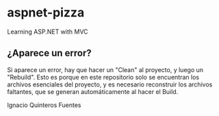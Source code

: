 # aspnet-pizza
Learning ASP.NET with MVC

## ¿Aparece un error?
Si aparece un error, hay que hacer un "Clean" al proyecto, y luego un "Rebuild". Esto es porque en este repositorio solo se encuentran los archivos esenciales del proyecto, y es necesario reconstruir los archivos faltantes, que se generan automáticamente al hacer el Build.

Ignacio Quinteros Fuentes
